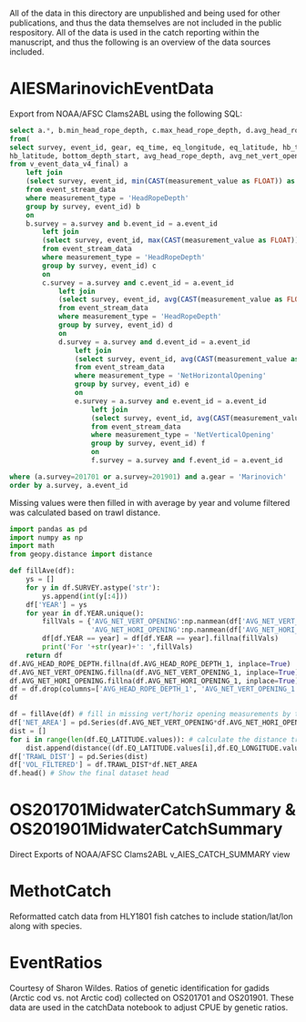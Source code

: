 
All of the data in this directory are unpublished and being used for other publications, and thus the data themselves are not included in the public respository. All of the data is used in the catch reporting within the manuscript, and thus the following is an overview of the data sources included.

# AIESMarinovichEventData
Export from NOAA/AFSC Clams2ABL using the following SQL:
```SQL
select a.*, b.min_head_rope_depth, c.max_head_rope_depth, d.avg_head_rope_depth, e.avg_net_hori_opening, f.avg_net_vert_opening
from(
select survey, event_id, gear, eq_time, eq_longitude, eq_latitude, hb_time, hb_longitude,
hb_latitude, bottom_depth_start, avg_head_rope_depth, avg_net_vert_opening, avg_net_hori_opening
from v_event_data_v4_final) a
    left join
    (select survey, event_id, min(CAST(measurement_value as FLOAT)) as min_head_rope_depth
    from event_stream_data
    where measurement_type = 'HeadRopeDepth'
    group by survey, event_id) b
    on
    b.survey = a.survey and b.event_id = a.event_id
        left join
        (select survey, event_id, max(CAST(measurement_value as FLOAT)) as max_head_rope_depth
        from event_stream_data
        where measurement_type = 'HeadRopeDepth'
        group by survey, event_id) c
        on
        c.survey = a.survey and c.event_id = a.event_id
            left join
            (select survey, event_id, avg(CAST(measurement_value as FLOAT)) as avg_head_rope_depth
            from event_stream_data
            where measurement_type = 'HeadRopeDepth'
            group by survey, event_id) d
            on
            d.survey = a.survey and d.event_id = a.event_id
                left join
                (select survey, event_id, avg(CAST(measurement_value as FLOAT)) as avg_net_hori_opening
                from event_stream_data
                where measurement_type = 'NetHorizontalOpening'
                group by survey, event_id) e
                on
                e.survey = a.survey and e.event_id = a.event_id
                    left join
                    (select survey, event_id, avg(CAST(measurement_value as FLOAT)) as avg_net_vert_opening
                    from event_stream_data
                    where measurement_type = 'NetVerticalOpening'
                    group by survey, event_id) f
                    on
                    f.survey = a.survey and f.event_id = a.event_id

where (a.survey=201701 or a.survey=201901) and a.gear = 'Marinovich'
order by a.survey, a.event_id
```
Missing values were then filled in with average by year and volume filtered was calculated based on trawl distance.
```python
import pandas as pd
import numpy as np
import math
from geopy.distance import distance

def fillAve(df):
    ys = []
    for y in df.SURVEY.astype('str'):
        ys.append(int(y[:4]))
    df['YEAR'] = ys
    for year in df.YEAR.unique():
        fillVals = {'AVG_NET_VERT_OPENING':np.nanmean(df['AVG_NET_VERT_OPENING'][df.YEAR == year]),
                    'AVG_NET_HORI_OPENING':np.nanmean(df['AVG_NET_HORI_OPENING'][df.YEAR == year])}
        df[df.YEAR == year] = df[df.YEAR == year].fillna(fillVals)
        print('For '+str(year)+': ',fillVals)
    return df
df.AVG_HEAD_ROPE_DEPTH.fillna(df.AVG_HEAD_ROPE_DEPTH_1, inplace=True)
df.AVG_NET_VERT_OPENING.fillna(df.AVG_NET_VERT_OPENING_1, inplace=True)
df.AVG_NET_HORI_OPENING.fillna(df.AVG_NET_HORI_OPENING_1, inplace=True)
df = df.drop(columns=['AVG_HEAD_ROPE_DEPTH_1', 'AVG_NET_VERT_OPENING_1','AVG_NET_HORI_OPENING_1'])
df

df = fillAve(df) # fill in missing vert/horiz opening measurements by taking the average for each unique year (see above)
df['NET_AREA'] = pd.Series(df.AVG_NET_VERT_OPENING*df.AVG_NET_HORI_OPENING) #calculate the area of the mouth of the net
dist = []
for i in range(len(df.EQ_LATITUDE.values)): # calculate the distance trawled for each path, see function above, in meters
    dist.append(distance((df.EQ_LATITUDE.values[i],df.EQ_LONGITUDE.values[i]),(df.HB_LATITUDE.values[i],df.HB_LONGITUDE.values[i])).m)
df['TRAWL_DIST'] = pd.Series(dist)
df['VOL_FILTERED'] = df.TRAWL_DIST*df.NET_AREA
df.head() # Show the final dataset head
```

# OS201701MidwaterCatchSummary & OS201901MidwaterCatchSummary
Direct Exports of NOAA/AFSC Clams2ABL v_AIES_CATCH_SUMMARY view

# MethotCatch
Reformatted catch data from HLY1801 fish catches to include station/lat/lon along with species.

# EventRatios
Courtesy of Sharon Wildes. Ratios of genetic identification for gadids (Arctic cod vs. not Arctic cod) collected on OS201701 and OS201901. These data are used in the catchData notebook to adjust CPUE by genetic ratios.
